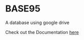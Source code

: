 # BASE95
A database using google drive

Check out the Documentation [here](http://xenonmolecule.github.io/BASE95/)
